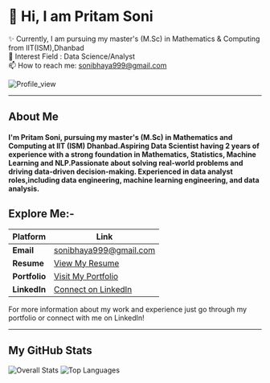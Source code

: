 # 👋 Hi, I am Pritam Soni

✨ Currently, I am pursuing my master's (M.Sc) in Mathematics & Computing from IIT(ISM),Dhanbad  
👀 Interest Field : Data Science/Analyst     
📫 How to reach me: [sonibhaya999@gmail.com](mailto:sonibhaya999@gmail.com)

![Profile_view](https://komarev.com/ghpvc/?username=iamdebasishdas123&label=PROFILE+VIEWS)

---

## About Me

#### I'm Pritam Soni, pursuing my master's (M.Sc) in Mathematics and Computing at **IIT (ISM) Dhanbad**.Aspiring Data Scientist having 2 years of experience with a strong foundation in Mathematics, Statistics, Machine Learning and NLP.Passionate about solving real-world problems and driving data-driven decision-making. Experienced in data analyst roles,including data engineering, machine learning engineering, and data analysis.

## Explore Me:-

| Platform      | Link                                                                              |
|---------------|-----------------------------------------------------------------------------------|
| **Email**     | [sonibhaya999@gmail.com](mailto:sonibhaya999@gmail.com)                 |
| **Resume**    | [View My Resume]() |
| **Portfolio** | [Visit My Portfolio](https://pritam0018.github.io/)           |
| **LinkedIn**  | [Connect on LinkedIn](https://linkedin.com/in/pritam-soni-210969281)        |


For more information about my work and experience just go through my portfolio  or connect with me on LinkedIn!

---

## My GitHub Stats

![Overall Stats](https://github-readme-stats.vercel.app/api?username=Pritam0018)
![Top Languages](https://github-readme-stats.vercel.app/api/top-langs/?username=Pritam0018)

